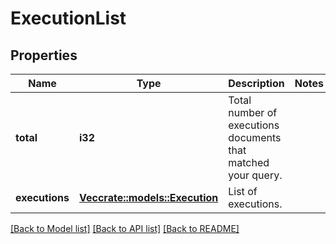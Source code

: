 # ExecutionList

## Properties

Name | Type | Description | Notes
------------ | ------------- | ------------- | -------------
**total** | **i32** | Total number of executions documents that matched your query. | 
**executions** | [**Vec<crate::models::Execution>**](execution.md) | List of executions. | 

[[Back to Model list]](../README.md#documentation-for-models) [[Back to API list]](../README.md#documentation-for-api-endpoints) [[Back to README]](../README.md)


